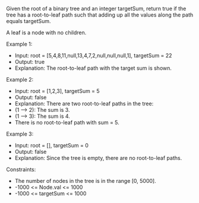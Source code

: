 Given the root of a binary tree and an integer targetSum, return true if the tree has a root-to-leaf path such that adding up all the values along the path equals targetSum.

A leaf is a node with no children.

Example 1:


- Input: root = [5,4,8,11,null,13,4,7,2,null,null,null,1], targetSum = 22
- Output: true
- Explanation: The root-to-leaf path with the target sum is shown.

Example 2:


- Input: root = [1,2,3], targetSum = 5
- Output: false
- Explanation: There are two root-to-leaf paths in the tree:
- (1 --> 2): The sum is 3.
- (1 --> 3): The sum is 4.
- There is no root-to-leaf path with sum = 5.

Example 3:
- Input: root = [], targetSum = 0
- Output: false
- Explanation: Since the tree is empty, there are no root-to-leaf paths.

Constraints:
- The number of nodes in the tree is in the range [0, 5000].
- -1000 <= Node.val <= 1000
- -1000 <= targetSum <= 1000